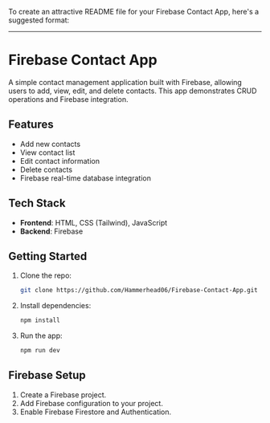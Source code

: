 To create an attractive README file for your Firebase Contact App, here's a suggested format:

---

# Firebase Contact App

A simple contact management application built with Firebase, allowing users to add, view, edit, and delete contacts. This app demonstrates CRUD operations and Firebase integration.

## Features
- Add new contacts
- View contact list
- Edit contact information
- Delete contacts
- Firebase real-time database integration

## Tech Stack
- **Frontend**: HTML, CSS (Tailwind), JavaScript
- **Backend**: Firebase
## Getting Started
1. Clone the repo:
   ```bash
   git clone https://github.com/Hammerhead06/Firebase-Contact-App.git
   ```
2. Install dependencies:
   ```bash
   npm install
   ```
3. Run the app:
   ```bash
   npm run dev
   ```

## Firebase Setup
1. Create a Firebase project.
2. Add Firebase configuration to your project.
3. Enable Firebase Firestore and Authentication.
